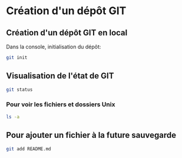 # Création d'un dépôt GIT

## Création d'un dépôt GIT en local

Dans la console, initialisation du dépôt:

```bash
git init
```
## Visualisation de l'état de GIT

```bash
git status
```

### Pour voir les fichiers et dossiers Unix

```bash
ls -a
```

## Pour ajouter un fichier à la future sauvegarde

```bash
git add README.md
```
